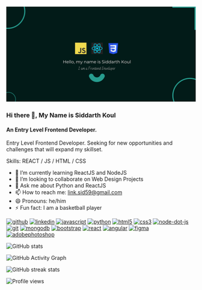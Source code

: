 <img src="Banner.png" border="0"></a>


### Hi there 👋, My Name is Siddarth Koul
#### An Entry Level Frontend Developer.
Entry Level Frontend Developer. Seeking for new opportunities and challenges that will expand my skillset.

Skills: REACT / JS / HTML / CSS

- 🌱 I’m currently learning ReactJS and NodeJS 
- 👯 I’m looking to collaborate on Web Design Projects 
- 💬 Ask me about Python and ReactJS 
- 📫 How to reach me: link.sid59@gmail.com 
- 😄 Pronouns: he/him 
- ⚡ Fun fact: I am a basketball player 


[<img src='https://cdn.jsdelivr.net/npm/simple-icons@3.0.1/icons/github.svg' alt='github' height='40'>](https://github.com/siddarthkoul)  [<img src='https://cdn.jsdelivr.net/npm/simple-icons@3.0.1/icons/linkedin.svg' alt='linkedin' height='40'>](https://www.linkedin.com/in/siddarthx/)  [<img src='https://cdn.jsdelivr.net/npm/simple-icons@3.0.1/icons/javascript.svg' alt='javascript' height='40'>](https://icons8.com/icons/set/javascript)  [<img src='https://cdn.jsdelivr.net/npm/simple-icons@3.0.1/icons/python.svg' alt='python' height='40'>](https://icons8.com/icons/set/python)  [<img src='https://cdn.jsdelivr.net/npm/simple-icons@3.0.1/icons/html5.svg' alt='html5' height='40'>](https://icons8.com/icons/set/htm5)  [<img src='https://cdn.jsdelivr.net/npm/simple-icons@3.0.1/icons/css3.svg' alt='css3' height='40'>](https://icons8.com/icons/set/css3)  [<img src='https://cdn.jsdelivr.net/npm/simple-icons@3.0.1/icons/node-dot-js.svg' alt='node-dot-js' height='40'>](https://icons8.com/icons/set/nodejs)  [<img src='https://cdn.jsdelivr.net/npm/simple-icons@3.0.1/icons/git.svg' alt='git' height='40'>](https://icons8.com/icons/set/git)  [<img src='https://cdn.jsdelivr.net/npm/simple-icons@3.0.1/icons/mongodb.svg' alt='mongodb' height='40'>](https://icons8.com/icons/set/mongodb)  [<img src='https://cdn.jsdelivr.net/npm/simple-icons@3.0.1/icons/bootstrap.svg' alt='bootstrap' height='40'>](https://icons8.com/icons/set/bootstrap)  [<img src='https://cdn.jsdelivr.net/npm/simple-icons@3.0.1/icons/react.svg' alt='react' height='40'>](https://icons8.com/icon/bzf0DqjXFHIW/react)  [<img src='https://cdn.jsdelivr.net/npm/simple-icons@3.0.1/icons/angular.svg' alt='angular' height='40'>](https://icons8.com/icons/set/angular)  [<img src='https://cdn.jsdelivr.net/npm/simple-icons@3.0.1/icons/figma.svg' alt='figma' height='40'>](https://icons8.com/icons/set/figma)  [<img src='https://cdn.jsdelivr.net/npm/simple-icons@3.0.1/icons/adobephotoshop.svg' alt='adobephotoshop' height='40'>](https://icons8.com/icons/set/photoshop)  

![GitHub stats](https://github-readme-stats.vercel.app/api?username=siddarthkoul&show_icons=true)  

![GitHub Activity Graph](https://activity-graph.herokuapp.com/graph?username=siddarthkoul)  

![GitHub streak stats](https://github-readme-streak-stats.herokuapp.com/?user=siddarthkoul)  

![Profile views](https://gpvc.arturio.dev/siddarthkoul)  
